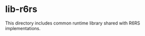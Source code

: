 lib-r6rs
========

This directory includes common runtime library shared with R6RS implementations.

